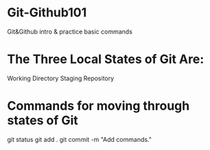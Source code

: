 # Git-Github101
Git&amp;Github intro &amp; practice basic commands

# The Three Local States of Git Are:
Working Directory
Staging
Repository

# Commands for moving through states of Git
git status
git add .
git commit -m "Add commands."
